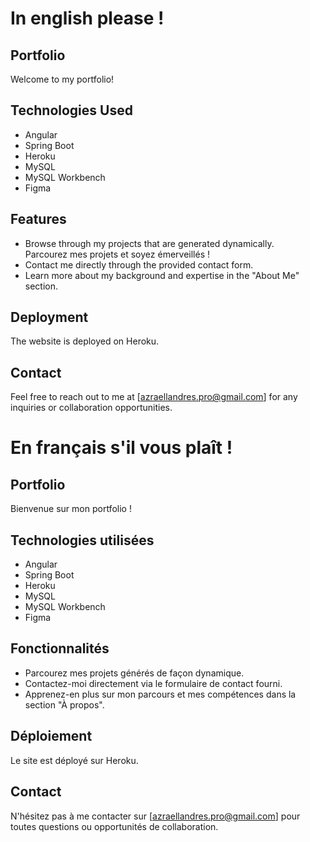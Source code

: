 # In english please !

## Portfolio

Welcome to my portfolio!

## Technologies Used

- Angular
- Spring Boot
- Heroku
- MySQL
- MySQL Workbench
- Figma

## Features

- Browse through my projects that are generated dynamically.  
  Parcourez mes projets et soyez émerveillés !
- Contact me directly through the provided contact form.
- Learn more about my background and expertise in the "About Me" section.

## Deployment

The website is deployed on Heroku.

## Contact

Feel free to reach out to me at [azraellandres.pro@gmail.com] for any inquiries or collaboration opportunities.

# En français s'il vous plaît !

## Portfolio

Bienvenue sur mon portfolio !

## Technologies utilisées

- Angular
- Spring Boot
- Heroku
- MySQL
- MySQL Workbench
- Figma

## Fonctionnalités

- Parcourez mes projets générés de façon dynamique.
- Contactez-moi directement via le formulaire de contact fourni.
- Apprenez-en plus sur mon parcours et mes compétences dans la section "À propos".

## Déploiement

Le site est déployé sur Heroku.

## Contact

N'hésitez pas à me contacter sur [azraellandres.pro@gmail.com] pour toutes questions ou opportunités de collaboration.
